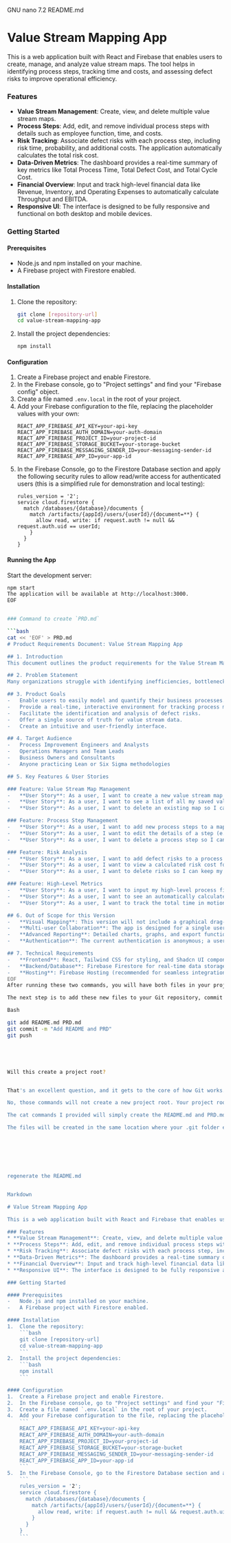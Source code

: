   GNU nano 7.2                        README.md                                 
# Value Stream Mapping App

This is a web application built with React and Firebase that enables users to create, manage, and analyze value stream maps. The tool helps in identifying process steps, tracking time and costs, and assessing defect risks to improve operational efficiency.

### Features
* **Value Stream Management**: Create, view, and delete multiple value stream maps.
* **Process Steps**: Add, edit, and remove individual process steps with details such as employee function, time, and costs.
* **Risk Tracking**: Associate defect risks with each process step, including risk time, probability, and additional costs. The application automatically calculates the total risk cost.
* **Data-Driven Metrics**: The dashboard provides a real-time summary of key metrics like Total Process Time, Total Defect Cost, and Total Cycle Cost.
* **Financial Overview**: Input and track high-level financial data like Revenue, Inventory, and Operating Expenses to automatically calculate Throughput and EBITDA.
* **Responsive UI**: The interface is designed to be fully responsive and functional on both desktop and mobile devices.

### Getting Started

#### Prerequisites
-   Node.js and npm installed on your machine.
-   A Firebase project with Firestore enabled.

#### Installation
1.  Clone the repository:
    ```bash
    git clone [repository-url]
    cd value-stream-mapping-app
    ```
2.  Install the project dependencies:
    ```bash
    npm install
    ```

#### Configuration
1.  Create a Firebase project and enable Firestore.
2.  In the Firebase console, go to "Project settings" and find your "Firebase config" object.
3.  Create a file named `.env.local` in the root of your project.
4.  Add your Firebase configuration to the file, replacing the placeholder values with your own:
    ```
    REACT_APP_FIREBASE_API_KEY=your-api-key
    REACT_APP_FIREBASE_AUTH_DOMAIN=your-auth-domain
    REACT_APP_FIREBASE_PROJECT_ID=your-project-id
    REACT_APP_FIREBASE_STORAGE_BUCKET=your-storage-bucket
    REACT_APP_FIREBASE_MESSAGING_SENDER_ID=your-messaging-sender-id
    REACT_APP_FIREBASE_APP_ID=your-app-id
    ```
5.  In the Firebase Console, go to the Firestore Database section and apply the following security rules to allow read/write access for authenticated users (this is a simplified rule for demonstration and local testing):
    ```
    rules_version = '2';
    service cloud.firestore {
      match /databases/{database}/documents {
        match /artifacts/{appId}/users/{userId}/{document=**} {
          allow read, write: if request.auth != null && request.auth.uid == userId;
        }
      }
    }
    ```

#### Running the App
Start the development server:
```bash
npm start
The application will be available at http://localhost:3000.
EOF


### Command to create `PRD.md`

```bash
cat << 'EOF' > PRD.md
# Product Requirements Document: Value Stream Mapping App

## 1. Introduction
This document outlines the product requirements for the Value Stream Mapping App, a tool designed to help businesses and individuals analyze and improve their operational processes. The application will provide a structured way to document process steps, associated costs, risks, and performance metrics.

## 2. Problem Statement
Many organizations struggle with identifying inefficiencies, bottlenecks, and hidden costs within their operational processes. Without a clear, data-driven overview, managers and teams rely on intuition, leading to suboptimal decisions and missed opportunities for improvement. The goal of this product is to provide a digital solution for creating value stream maps that makes this data visible and actionable.

## 3. Product Goals
-   Enable users to easily model and quantify their business processes.
-   Provide a real-time, interactive environment for tracking process metrics.
-   Facilitate the identification and analysis of defect risks.
-   Offer a single source of truth for value stream data.
-   Create an intuitive and user-friendly interface.

## 4. Target Audience
-   Process Improvement Engineers and Analysts
-   Operations Managers and Team Leads
-   Business Owners and Consultants
-   Anyone practicing Lean or Six Sigma methodologies

## 5. Key Features & User Stories

### Feature: Value Stream Map Management
-   **User Story**: As a user, I want to create a new value stream map so that I can start documenting a new process.
-   **User Story**: As a user, I want to see a list of all my saved value stream maps so I can quickly access and manage them.
-   **User Story**: As a user, I want to delete an existing map so I can remove obsolete or incorrect data.

### Feature: Process Step Management
-   **User Story**: As a user, I want to add new process steps to a map so I can build out the workflow of my process.
-   **User Story**: As a user, I want to edit the details of a step (e.g., name, time, employee function) so I can ensure the data is accurate.
-   **User Story**: As a user, I want to delete a process step so I can correct my map or remove irrelevant information.

### Feature: Risk Analysis
-   **User Story**: As a user, I want to add defect risks to a process step, including a description, time impact, probability, and cost so I can quantify potential problems.
-   **User Story**: As a user, I want to view a calculated risk cost for each risk so I can understand its financial impact.
-   **User Story**: As a user, I want to delete risks so I can keep my data current.

### Feature: High-Level Metrics
-   **User Story**: As a user, I want to input my high-level process financials (Revenue, Inventory, Operating Expenses) so the app can calculate key financial metrics.
-   **User Story**: As a user, I want to see an automatically calculated Throughput and EBITDA so I can understand the financial performance of the value stream.
-   **User Story**: As a user, I want to track the total time in motion between steps so I can identify non-value-added activities.

## 6. Out of Scope for this Version
-   **Visual Mapping**: This version will not include a graphical drag-and-drop interface for creating the value stream map. Steps will be represented in a list format.
-   **Multi-user Collaboration**: The app is designed for a single user per account and does not support real-time collaboration.
-   **Advanced Reporting**: Detailed charts, graphs, and export functionality (e.g., CSV, PDF) are not planned for this version.
-   **Authentication**: The current authentication is anonymous; a user sign-up/login system is not included.

## 7. Technical Requirements
-   **Frontend**: React, Tailwind CSS for styling, and Shadcn UI components for a consistent design system.
-   **Backend/Database**: Firebase Firestore for real-time data storage.
-   **Hosting**: Firebase Hosting (recommended for seamless integration).
EOF
After running these two commands, you will have both files in your project directory.

The next step is to add these new files to your Git repository, commit them, and push them to GitHub.

Bash

git add README.md PRD.md
git commit -m "Add README and PRD"
git push





Will this create a project root?


That's an excellent question, and it gets to the core of how Git works.

No, those commands will not create a new project root. Your project root was already created when you ran the command git init in your ~/projects directory.

The cat commands I provided will simply create the README.md and PRD.md files inside your existing project directory (~/projects).

The files will be created in the same location where your .git folder exists, which is the definition of your project root.







regenerate the README.md


Markdown

# Value Stream Mapping App

This is a web application built with React and Firebase that enables users to create, manage, and analyze value stream maps. The tool helps in identifying process steps, tracking time and costs, and assessing defect risks to improve operational efficiency.

### Features
* **Value Stream Management**: Create, view, and delete multiple value stream maps.
* **Process Steps**: Add, edit, and remove individual process steps with details such as employee function, time, and costs.
* **Risk Tracking**: Associate defect risks with each process step, including risk time, probability, and additional costs. The application automatically calculates the total risk cost.
* **Data-Driven Metrics**: The dashboard provides a real-time summary of key metrics like Total Process Time, Total Defect Cost, and Total Cycle Cost.
* **Financial Overview**: Input and track high-level financial data like Revenue, Inventory, and Operating Expenses to automatically calculate Throughput and EBITDA.
* **Responsive UI**: The interface is designed to be fully responsive and functional on both desktop and mobile devices.

### Getting Started

#### Prerequisites
-   Node.js and npm installed on your machine.
-   A Firebase project with Firestore enabled.

#### Installation
1.  Clone the repository:
    ```bash
    git clone [repository-url]
    cd value-stream-mapping-app
    ```
2.  Install the project dependencies:
    ```bash
    npm install
    ```

#### Configuration
1.  Create a Firebase project and enable Firestore.
2.  In the Firebase console, go to "Project settings" and find your "Firebase config" object.
3.  Create a file named `.env.local` in the root of your project.
4.  Add your Firebase configuration to the file, replacing the placeholder values with your own:
    ```
    REACT_APP_FIREBASE_API_KEY=your-api-key
    REACT_APP_FIREBASE_AUTH_DOMAIN=your-auth-domain
    REACT_APP_FIREBASE_PROJECT_ID=your-project-id
    REACT_APP_FIREBASE_STORAGE_BUCKET=your-storage-bucket
    REACT_APP_FIREBASE_MESSAGING_SENDER_ID=your-messaging-sender-id
    REACT_APP_FIREBASE_APP_ID=your-app-id
    ```
5.  In the Firebase Console, go to the Firestore Database section and apply the following security rules to allow read/write access for authenticated users (this is a simplified rule for demonstration and local testing):
    ```
    rules_version = '2';
    service cloud.firestore {
      match /databases/{database}/documents {
        match /artifacts/{appId}/users/{userId}/{document=**} {
          allow read, write: if request.auth != null && request.auth.uid == userId;
        }
      }
    }
    ```
